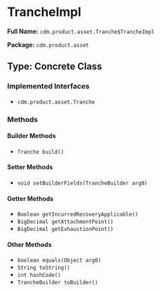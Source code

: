 # TrancheImpl

**Full Name:** `cdm.product.asset.Tranche$TrancheImpl`

**Package:** `cdm.product.asset`

## Type: Concrete Class

### Implemented Interfaces

- `cdm.product.asset.Tranche`

### Methods

#### Builder Methods

- `Tranche build()`

#### Setter Methods

- `void setBuilderFields(TrancheBuilder arg0)`

#### Getter Methods

- `Boolean getIncurredRecoveryApplicable()`
- `BigDecimal getAttachmentPoint()`
- `BigDecimal getExhaustionPoint()`

#### Other Methods

- `boolean equals(Object arg0)`
- `String toString()`
- `int hashCode()`
- `TrancheBuilder toBuilder()`

